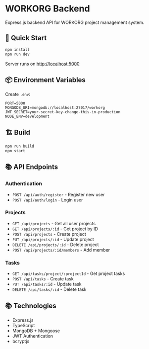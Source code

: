 # WORKORG Backend

Express.js backend API for WORKORG project management system.

## 🚀 Quick Start

```bash
npm install
npm run dev
```

Server runs on [http://localhost:5000](http://localhost:5000)

## 📦 Environment Variables

Create `.env`:

```env
PORT=5000
MONGODB_URI=mongodb://localhost:27017/workorg
JWT_SECRET=your-secret-key-change-this-in-production
NODE_ENV=development
```

## 🏗️ Build

```bash
npm run build
npm start
```

## 📚 API Endpoints

### Authentication
- `POST /api/auth/register` - Register new user
- `POST /api/auth/login` - Login user

### Projects
- `GET /api/projects` - Get all user projects
- `GET /api/projects/:id` - Get project by ID
- `POST /api/projects` - Create project
- `PUT /api/projects/:id` - Update project
- `DELETE /api/projects/:id` - Delete project
- `POST /api/projects/:id/members` - Add member

### Tasks
- `GET /api/tasks/project/:projectId` - Get project tasks
- `POST /api/tasks` - Create task
- `PUT /api/tasks/:id` - Update task
- `DELETE /api/tasks/:id` - Delete task

## 📚 Technologies

- Express.js
- TypeScript
- MongoDB + Mongoose
- JWT Authentication
- bcryptjs

